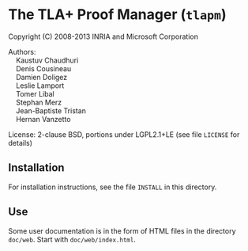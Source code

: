The TLA+ Proof Manager (`tlapm`)
================================

Copyright (C) 2008-2013  INRIA and Microsoft Corporation

Authors:  \
    Kaustuv Chaudhuri  \
    Denis Cousineau  \
    Damien Doligez  \
    Leslie Lamport  \
    Tomer Libal  \
    Stephan Merz  \
    Jean-Baptiste Tristan  \
    Hernan Vanzetto

License: 2-clause BSD, portions under LGPL2.1+LE
         (see file `LICENSE` for details)

Installation
------------

For installation instructions, see the file `INSTALL` in this directory.


Use
---

Some user documentation is in the form of HTML files in the directory
`doc/web`. Start with `doc/web/index.html`.
